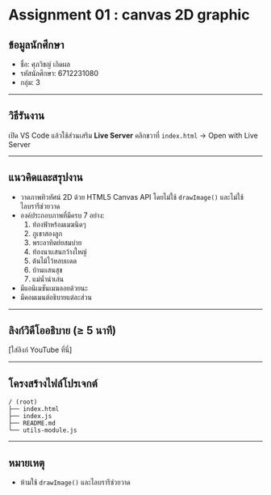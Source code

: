 
# Assignment 01 : canvas 2D graphic

## ข้อมูลนักศึกษา
- ชื่อ: ศุภวิชญ์ เกิดผล
- รหัสนักศึกษา: 6712231080
- กลุ่ม: 3

---

## วิธีรันงาน
 เปิด VS Code แล้วใช้ส่วนเสริม **Live Server** คลิกขวาที่ `index.html` → Open with Live Server

---

## แนวคิดและสรุปงาน
- วาดภาพทิวทัศน์ 2D ด้วย HTML5 Canvas API โดยไม่ใช้ `drawImage()` และไม่ใช้ไลบรารีช่วยวาด
- องค์ประกอบภาพที่มีครบ 7 อย่าง:
  1. ท้องฟ้าหร้อมเมฆนิดๆ
  2. ภูเขาสองลูก
  3. พระอาทิตย์ยสมบ่าย
  4. ท้องนาเเสนกว้างใหญ์
  5. ต้นไม้ไว้หลบเเดด
  6. บ้านเเสนสุข
  7. แม่น้ำน่าเล่น
- มีแอนิเมชันเมฆลอยด้วยนะ
- มีคอมเมนต์อธิบายแต่ละส่วน 

---

## ลิงก์วิดีโออธิบาย (≥ 5 นาที)
[ใส่ลิงก์ YouTube ที่นี่]

---

## โครงสร้างไฟล์โปรเจกต์
```
/ (root)
├── index.html
├── index.js
├── README.md
└── utils-module.js
```

---

## หมายเหตุ
- ห้ามใช้ `drawImage()` และไลบรารีช่วยวาด